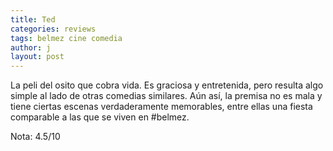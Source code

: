 ```yaml
---
title: Ted
categories: reviews
tags: belmez cine comedia
author: j
layout: post
---
```


La peli del osito que cobra vida. Es graciosa y entretenida, pero resulta algo simple al lado de otras comedias similares. Aún así, la premisa no es mala y tiene ciertas escenas verdaderamente memorables, entre ellas una fiesta comparable a las que se viven en #belmez.

Nota: 4.5/10
